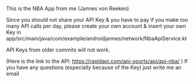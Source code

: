 This is the NBA App from me (Jannes von Reeken)

Since you should not share your API Key & you have to pay if you make too many API calls per day, please create your own account & insert your own Key in app/src/main/java/com/example/androidjannes/network/NbaApiService.kt

API Keys from older commits will not work.

(Here is the link to the API: https://rapidapi.com/api-sports/api/api-nba/ )
If you have any questions (especially because of the Key) just write me an email
